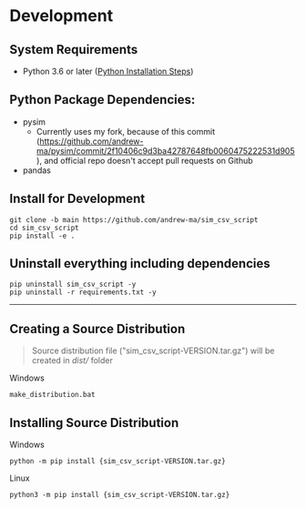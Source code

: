 # Development

## System Requirements
* Python 3.6 or later ([Python Installation Steps](python-installation.md))

## Python Package Dependencies:
* pysim
    * Currently uses my fork, because of this commit (https://github.com/andrew-ma/pysim/commit/2f10406c9d3ba42787648fb0060475222531d905), and official repo doesn't accept pull requests on Github
* pandas

## Install for Development
```
git clone -b main https://github.com/andrew-ma/sim_csv_script
cd sim_csv_script
pip install -e .
```

## Uninstall everything including dependencies
```
pip uninstall sim_csv_script -y
pip uninstall -r requirements.txt -y
```

---

## Creating a Source Distribution
> Source distribution file ("sim_csv_script-VERSION.tar.gz") will be created in *dist/* folder

Windows
```
make_distribution.bat
```

## Installing Source Distribution
Windows
```
python -m pip install {sim_csv_script-VERSION.tar.gz}
```

Linux
```
python3 -m pip install {sim_csv_script-VERSION.tar.gz}
```